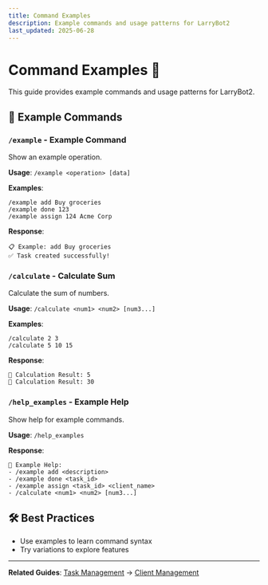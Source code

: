 ```yaml
---
title: Command Examples
description: Example commands and usage patterns for LarryBot2
last_updated: 2025-06-28
---
```


# Command Examples 📖

This guide provides example commands and usage patterns for LarryBot2.

## 📝 Example Commands

### `/example` - Example Command
Show an example operation.

**Usage**: `/example <operation> [data]`

**Examples**:
```
/example add Buy groceries
/example done 123
/example assign 124 Acme Corp
```

**Response**:
```
📋 Example: add Buy groceries
✅ Task created successfully!
```

### `/calculate` - Calculate Sum
Calculate the sum of numbers.

**Usage**: `/calculate <num1> <num2> [num3...]`

**Examples**:
```
/calculate 2 3
/calculate 5 10 15
```

**Response**:
```
🧮 Calculation Result: 5
🧮 Calculation Result: 30
```

### `/help_examples` - Example Help
Show help for example commands.

**Usage**: `/help_examples`

**Response**:
```
📖 Example Help:
- /example add <description>
- /example done <task_id>
- /example assign <task_id> <client_name>
- /calculate <num1> <num2> [num3...]
```

## 🛠️ Best Practices
- Use examples to learn command syntax
- Try variations to explore features

---

**Related Guides**: [Task Management](commands/task-management.md) → [Client Management](commands/client-management.md) 